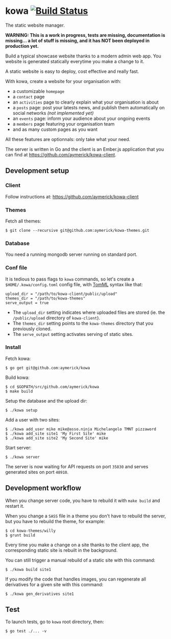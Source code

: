 # kowa [![Build Status](https://secure.travis-ci.org/aymerick/kowa.svg?branch=master)](http://travis-ci.org/aymerick/kowa)

The static website manager.

**WARNING: This is a work in progress, tests are missing, documentation is missing... a lot of stuff is missing, and it has NOT been deployed in production yet.**

Build a typical showcase website thanks to a modern admin web app. You website is generated statically everytime you make a change to it.

A static website is easy to deploy, cost effective and really fast.

With kowa, create a website for your organisation with:

  - a customizable `homepage`
  - a `contact` page
  - an `activities` page to clearly explain what your organisation is about
  - a `posts` page: post your latests news, and publish them automatically on social networks *(not implemented yet)*
  - an `events` page: inform your audience about your ongoing events
  - a `members` page featuring your organisation team
  - and as many custom pages as you want

All these features are optionnals: only take what your need.

The server is written in Go and the client is an Ember.js application that you can find at <https://github.com/aymerick/kowa-client>.


## Development setup

### Client

Follow instructions at: <https://github.com/aymerick/kowa-client>


### Themes

Fetch all themes:

    $ git clone --recursive git@github.com:aymerick/kowa-themes.git


### Database

You need a running mongodb server running on standard port.


### Conf file

It is tedious to pass flags to `kowa` commands, so let's create a `$HOME/.kowa/config.toml` config file, with [TomML](https://github.com/toml-lang/toml) syntax like that:

    upload_dir = "/path/to/kowa-client/public/upload"
    themes_dir = "/path/to/kowa-themes"
    serve_output = true

  - The `upload_dir` setting indicates where uploaded files are stored (ie. the `/public/upload` directory of `kowa-client`).
  - The `themes_dir` setting points to the `kowa-themes` directory that you previously cloned.
  - The `serve_output` setting activates serving of static sites.


### Install

Fetch kowa:

    $ go get git@github.com:aymerick/kowa

Build kowa:

    $ cd $GOPATH/src/github.com/aymerick/kowa
    $ make build

Setup the database and the upload dir:

    $ ./kowa setup

Add a user with two sites:

    $ ./kowa add_user mike mike@asso.ninja Michelangelo TMNT pizzaword
    $ ./kowa add_site site1 'My First Site' mike
    $ ./kowa add_site site2 'My Second Site' mike

Start server:

    $ ./kowa server

The server is now waiting for API requests on port `35830` and serves generated sites on port `48910`.


## Development workflow

When you change server code, you have to rebuild it with `make build` and restart it.

When you change a `SASS` file in a theme you don't have to rebuild the server, but you have to rebuild the theme, for example:

    $ cd kowa-themes/willy
    $ grunt build

Every time you make a change on a site thanks to the client app, the corresponding static site is rebuilt in the background.

You can still trigger a manual rebuild of a static site with this command:

    $ ./kowa build site1

If you modify the code that handles images, you can regenerate all derivatives for a given site with this command:

    $ ./kowa gen_derivatives site1


## Test

To launch tests, go to `kowa` root directory, then:

    $ go test ./... -v
